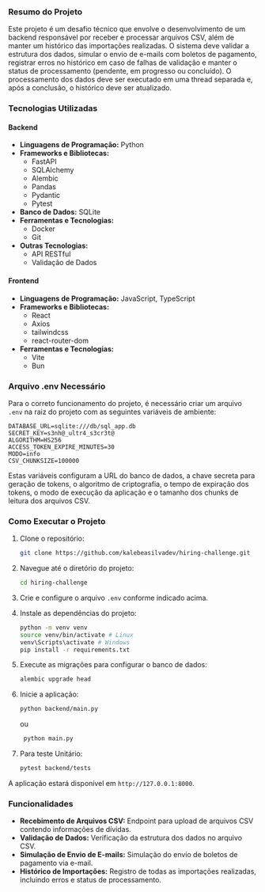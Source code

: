 ### Resumo do Projeto

Este projeto é um desafio técnico que envolve o desenvolvimento de um backend responsável por receber e processar arquivos CSV, além de manter um histórico das importações realizadas. O sistema deve validar a estrutura dos dados, simular o envio de e-mails com boletos de pagamento, registrar erros no histórico em caso de falhas de validação e manter o status de processamento (pendente, em progresso ou concluído). O processamento dos dados deve ser executado em uma thread separada e, após a conclusão, o histórico deve ser atualizado.

### Tecnologias Utilizadas

#### Backend
- **Linguagens de Programação:** Python
- **Frameworks e Bibliotecas:**
  - FastAPI
  - SQLAlchemy
  - Alembic
  - Pandas
  - Pydantic
  - Pytest
- **Banco de Dados:** SQLite
- **Ferramentas e Tecnologias:**
  - Docker
  - Git
- **Outras Tecnologias:**
  - API RESTful
  - Validação de Dados

#### Frontend
- **Linguagens de Programação:** JavaScript, TypeScript
- **Frameworks e Bibliotecas:**
  - React
  - Axios
  - tailwindcss
  - react-router-dom
- **Ferramentas e Tecnologias:**
  - Vite
  - Bun

### Arquivo .env Necessário

Para o correto funcionamento do projeto, é necessário criar um arquivo `.env` na raiz do projeto com as seguintes variáveis de ambiente:

```env
DATABASE_URL=sqlite:///db/sql_app.db
SECRET_KEY=s3nh@_ultr4_s3cr3t@
ALGORITHM=HS256
ACCESS_TOKEN_EXPIRE_MINUTES=30
MODO=info
CSV_CHUNKSIZE=100000
```

Estas variáveis configuram a URL do banco de dados, a chave secreta para geração de tokens, o algoritmo de criptografia, o tempo de expiração dos tokens, o modo de execução da aplicação e o tamanho dos chunks de leitura dos arquivos CSV.

### Como Executar o Projeto

1. Clone o repositório:
   ```sh
   git clone https://github.com/kalebeasilvadev/hiring-challenge.git
   ```

2. Navegue até o diretório do projeto:
   ```sh
   cd hiring-challenge
   ```

3. Crie e configure o arquivo `.env` conforme indicado acima.

4. Instale as dependências do projeto:
   ```sh
   python -m venv venv
   source venv/bin/activate # Linux
   venv\Scripts\activate # Windows  
   pip install -r requirements.txt
   ```

5. Execute as migrações para configurar o banco de dados:
   ```sh
   alembic upgrade head
   ```

6. Inicie a aplicação:
   ```sh
   python backend/main.py
   ```
   ou
   ```sh
    python main.py
    ```
7. Para teste Unitário:
   ```sh
   pytest backend/tests
   ```


A aplicação estará disponível em `http://127.0.0.1:8000`.

### Funcionalidades

- **Recebimento de Arquivos CSV:** Endpoint para upload de arquivos CSV contendo informações de dívidas.
- **Validação de Dados:** Verificação da estrutura dos dados no arquivo CSV.
- **Simulação de Envio de E-mails:** Simulação do envio de boletos de pagamento via e-mail.
- **Histórico de Importações:** Registro de todas as importações realizadas, incluindo erros e status de processamento.